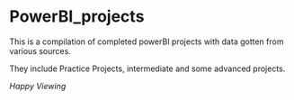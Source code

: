 # PowerBI_projects

This is a compilation of completed powerBI projects with data gotten from various sources. 

They include Practice Projects, intermediate and some advanced projects.

_Happy Viewing_
